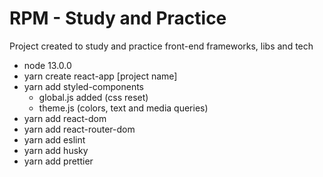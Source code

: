 # RPM - Study and Practice

Project created to study and practice front-end frameworks, libs and tech

- node 13.0.0
- yarn create react-app [project name]
- yarn add styled-components
  - global.js added (css reset)
  - theme.js (colors, text and media queries)
- yarn add react-dom
- yarn add react-router-dom
- yarn add eslint
- yarn add husky
- yarn add prettier

